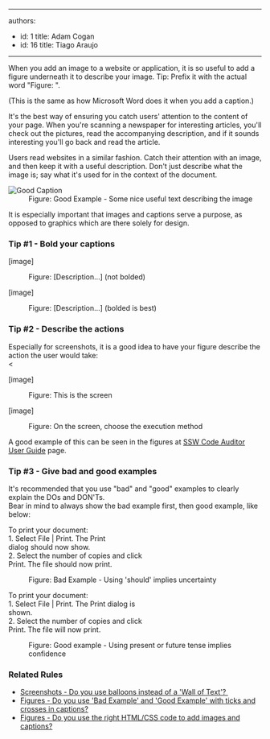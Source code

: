 

---
authors:
  - id: 1
    title: Adam Cogan
  - id: 16
    title: Tiago Araujo
---




<span class='intro'> <p>​When you add an image to a website or application, it is so useful to add a figure underneath it to describe your image. Tip&#58; Prefix it with the actual word &quot;Figure&#58; &quot;. <br></p><p>(This is the same as how Microsoft Word does it when you add a caption.)<br></p><p class="ssw15-rteElement-P">It's the best way of ensuring you catch users' attention to the content of your page. When you're scanning a newspaper for interesting articles, you'll check out the pictures, read the accompanying description, and if it sounds interesting you'll go back and read the article​.​</p> </span>

<p>Users read websites in a similar fashion. Catch their attention with an image, and then keep it with a useful description. Don't just describe what the image is; say what it's used for in the context of the document. 
   <br></p><dl class="goodImage"><dt>
      <img src="/PublishingImages/good-caption.jpg" alt="Good Caption" />
   </dt><dd>Figure&#58; Good Example - Some nice useful text describing the image<br></dd></dl><p>It is especially important that images and captions serve a purpose, as opposed to graphics which are there solely for design.&#160;<br></p><h3 class="ssw15-rteElement-H3">Tip #1 - Bold your captions<br></h3><p class="ssw15-rteElement-GreyBox" style="width&#58;60%;">[image]<br></p><div><dd class="ssw15-rteElement-FigureBad"> 
      <span style="font-weight&#58;normal;">Figure&#58; [Description…] (not bolded)</span></dd><p class="ssw15-rteElement-GreyBox" style="width&#58;60%;">[image]<br></p></div><div><dd class="ssw15-rteElement-FigureGood">Figure&#58; [Description…] (bolded is best)<br></dd><div><h3>Tip #2 - Describe the actions&#160;<br></h3>Especially for screenshots, it is a good idea to have your figure&#160;describe&#160;the action the user would take&#58;<br></div>
   &lt;<p class="ssw15-rteElement-GreyBox" style="width&#58;60%;">[image]<br></p></div><div><dd class="ssw15-rteElement-FigureBad"> Figure&#58; This is the&#160;screen</dd><p class="ssw15-rteElement-GreyBox" style="width&#58;60%;">[image]</p></div><div><dd class="ssw15-rteElement-FigureGood"> Figure&#58; On the&#160;screen, choose the execution method</dd><p></p><div><div aria-labelledby="ctl00_PlaceHolderMain_ContentTop_label" style="display&#58;inline;"><p class="ssw15-rteElement-P">A good example of this&#160;can be seen in&#160;the figures at&#160;<a href="https&#58;//www.ssw.com.au/ssw/CodeAuditor/UserGuide.aspx">SSW Code Auditor User Guide</a>&#160;page.&#160; 
            <br></p><h3>Tip #3 - Give bad and good examples&#160;</h3><p>It's recommended that you use &quot;bad&quot; and &quot;good&quot; examples to clearly explain the DOs and DON'Ts.<br>Bear in mind to always show the bad example first, then good example, like below&#58;<br></p></div></div><div><div aria-labelledby="ctl00_PlaceHolderMain_Content_label" style="display&#58;inline;"><p class="ssw15-rteElement-GreyBox" style="width&#58;60%;">To print your document&#58;<br>1. Select File | Print. The Print dialog&#160;<span class="ssw15-rteStyle-Highlight">should</span>&#160;now show.<br>2. Select the number of copies and click Print. The file&#160;<span class="ssw15-rteStyle-Highlight">should</span>&#160;now print.</p><dd class="ssw15-rteElement-FigureBad">Figure&#58; Bad Example - Using 'should' implies uncertainty</dd><p class="ssw15-rteElement-GreyBox" style="width&#58;60%;">​To print your document&#58;&#160;<br>1. Select File | Print. The Print dialog&#160;<span class="ssw15-rteStyle-Highlight">is shown</span>.<br>2. Select the number of copies and click Print. The file&#160;<span class="ssw15-rteStyle-Highlight">will</span>&#160;now print.<br></p><dd class="ssw15-rteElement-FigureGood">Figure&#58;&#160;Good example - Using present or future tense implies confidence 
            <br></dd></div></div><h3 class="ssw15-rteElement-H3">Related Rules<br></h3><ul><li>
         <a href="/_layouts/15/FIXUPREDIRECT.ASPX?WebId=3dfc0e07-e23a-4cbb-aac2-e778b71166a2&amp;TermSetId=07da3ddf-0924-4cd2-a6d4-a4809ae20160&amp;TermId=02a131ff-813e-4cfc-8012-51959b6edc15">Screenshots - Do you use balloons instead of a 'Wall of Text'?&#160;</a><br></li><li>
         <a href="/_layouts/15/FIXUPREDIRECT.ASPX?WebId=3dfc0e07-e23a-4cbb-aac2-e778b71166a2&amp;TermSetId=07da3ddf-0924-4cd2-a6d4-a4809ae20160&amp;TermId=09070992-59f9-4972-a978-1cce62e52fb3">Figures - Do you use 'Bad Example' and 'Good Example' with ticks and crosses in captions? </a>
         <br></li><li>
         <a href="/_layouts/15/FIXUPREDIRECT.ASPX?WebId=3dfc0e07-e23a-4cbb-aac2-e778b71166a2&amp;TermSetId=07da3ddf-0924-4cd2-a6d4-a4809ae20160&amp;TermId=be0045bf-b30c-4ff7-8c5b-f418b3a1b892">Figures - Do you use the right HTML/CSS code to add images and captions? </a>
         <br></li></ul></div>


